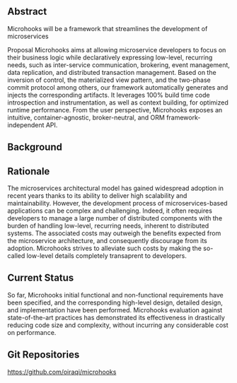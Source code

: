 ## Abstract
Microhooks will be a framework that streamlines the development of microservices

Proposal
Microhooks aims at allowing microservice developers to focus on their business logic while declaratively expressing low-level, recurring needs, such as inter-service communication, brokering, event management, data replication, and distributed transaction management. Based on the inversion of control, the materialized view pattern, and the two-phase commit protocol among others, our framework automatically generates and injects the corresponding artifacts. It leverages 100% build time code introspection and instrumentation, as well as context building, for optimized runtime performance. From the user perspective, Microhooks exposes an intuitive, container-agnostic, broker-neutral, and ORM framework-independent API.

## Background

## Rationale
The microservices architectural model has gained widespread adoption in recent years thanks to its ability to deliver high scalability and maintainability. However, the development process of microservices-based applications can be complex and challenging. Indeed, it often requires developers to manage a large number of distributed components with the burden of handling low-level, recurring needs, inherent to distributed systems. The associated costs may outweigh the benefits expected from the microservice architecture, and consequently discourage from its adoption. Microhooks strives to alleviate such costs by making the so-called low-level details completely transaprent to developers.

## Current Status
So far, Microhooks initial functional and non-functional requirements have been specified, and the corresponding high-level design, detailed design, and implementation have been performed. Microhooks evaluation against state-of-the-art practices has demonstrated its effectiveness in drastically reducing code size
and complexity, without incurring any considerable cost on performance.

## Git Repositories
https://github.com/oiraqi/microhooks